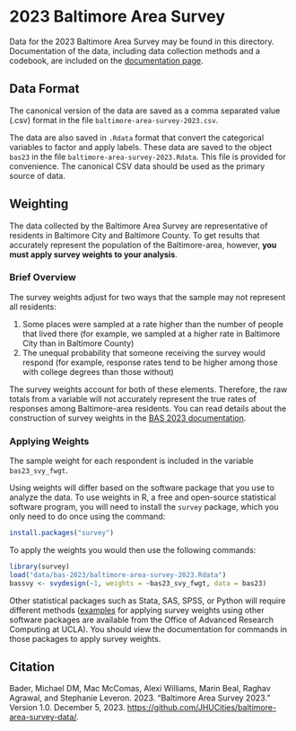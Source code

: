 2023 Baltimore Area Survey
==========================

Data for the 2023 Baltimore Area Survey may be found in this directory. Documentation of the data, including data collection methods and a codebook, are included on the [documentation page](https://jhucities.github.io/baltimore-area-survey-data/bas-2023).

Data Format
-----------

The canonical version of the data are saved as a comma separated value (.csv) format in the file `baltimore-area-survey-2023.csv`. 

The data are also saved in `.Rdata` format that convert the categorical variables to factor and apply labels. These data are saved to the object `bas23` in the file `baltimore-area-survey-2023.Rdata`. This file is provided for convenience. The canonical CSV data should be used as the primary source of data. 

Weighting
---------

The data collected by the Baltimore Area Survey are representative of residents in Baltimore City and Baltimore County. To get results that accurately represent the population of the Baltimore-area, however, __you must apply survey weights to your analysis__. 

### Brief Overview

The survey weights adjust for two ways that the sample may not represent all residents:

1. Some places were sampled at a rate higher than the number of people that lived there (for example, we sampled at a higher rate in Baltimore City than in Baltimore County)
2. The unequal probability that someone receiving the survey would respond (for example, response rates tend to be higher among those with college degrees than those without)

The survey weights account for both of these elements. Therefore, the raw totals from a variable will not accurately represent the true rates of responses among Baltimore-area residents. You can read details about the construction of survey weights in the [BAS 2023 documentation](https://jhucities.github.io/baltimore-area-survey-data/bas-2023/methodology.html#weighting). 


### Applying Weights

The sample weight for each respondent is included in the variable `bas23_svy_fwgt`. 

Using weights will differ based on the software package that you use to analyze the data. To use weights in R, a free and open-source statistical software program, you will need to install the `survey` package, which you only need to do once using the command:

```r
install.packages("survey")
```

To apply the weights you would then use the following commands:

```r
library(survey)
load("data/bas-2023/baltimore-area-survey-2023.Rdata")
bassvy <- svydesign(~1, weights = ~bas23_svy_fwgt, data = bas23)
```

Other statistical packages such as Stata, SAS, SPSS, or Python will require different methods ([examples][] for applying survey weights using other software packages are available from the Office of Advanced Research Computing at UCLA). You should view the documentation for commands in those packages to apply survey weights. 

[examples]: https://stats.oarc.ucla.edu/other/mult-pkg/faq/faq-choosing-the-correct-analysis-for-various-survey-designs/

Citation
--------

Bader, Michael DM, Mac McComas, Alexi Williams, Marin Beal, Raghav Agrawal, and Stephanie Leveron. 2023. “Baltimore Area Survey 2023.” Version 1.0. December 5, 2023. https://github.com/JHUCities/baltimore-area-survey-data/.